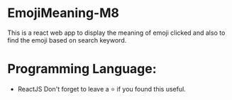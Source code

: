 # EmojiMeaning-M8

This is a react web app to display the meaning of emoji clicked and also to find the emoji based on search keyword.

# Programming Language:


-   ReactJS
Don't forget to leave a  ⭐  if you found this useful.
